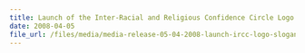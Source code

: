 ```yaml
---
title: Launch of the Inter-Racial and Religious Confidence Circle Logo and Slogan
date: 2008-04-05
file_url: /files/media/media-release-05-04-2008-launch-ircc-logo-slogan.pdf
---
```

